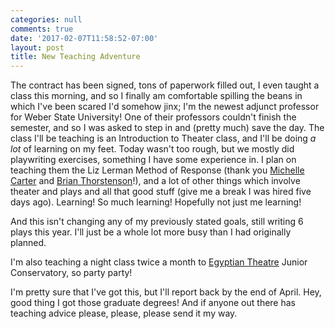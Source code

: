 ```yaml
---
categories: null
comments: true
date: '2017-02-07T11:58:52-07:00'
layout: post
title: New Teaching Adventure
---
```


The contract has been signed, tons of paperwork filled out, I even taught a class this morning, and so I finally am comfortable spilling the beans in which I've been scared I'd somehow jinx; I'm the newest adjunct professor for Weber State University! One of their professors couldn't finish the semester, and so I was asked to step in and (pretty much) save the day. The class I'll be teaching is an Introduction to Theater class, and I'll be doing *a lot* of learning on my feet. Today wasn't too rough, but we mostly did playwriting exercises, something I have some experience in. I plan on teaching them the Liz Lerman Method of Response (thank you [Michelle Carter](http://howlround.com/authors/michelle-carter) and [Brian Thorstenson](http://www.brianthorstenson.com/)!), and a lot of other things which involve theater and plays and all that good stuff (give me a break I was hired five days ago). Learning! So much learning! Hopefully not just me learning!

And this isn't changing any of my previously stated goals, still writing 6 plays this year. I'll just be a whole lot more busy than I had originally planned. 

I'm also teaching a night class twice a month to [Egyptian Theatre](http://www.egyptiantheatrecompany.org/youtheatre) Junior Conservatory, so party party!

I'm pretty sure that I've got this, but I'll report back by the end of April. Hey, good thing I got those graduate degrees! And if anyone out there has teaching advice please, please, please send it my way.